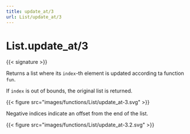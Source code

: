 ```yaml
---
title: update_at/3
url: List/update_at/3
---
```


# List.update_at/3

{{< signature >}}

Returns a list where its `index`-th element is updated according ta function `fun`.

If `index` is out of bounds, the original list is returned.

{{< figure src="images/functions/List/update_at-3.svg" >}}

Negative indices indicate an offset from the end of the list.

{{< figure src="images/functions/List/update_at-3.2.svg" >}}
